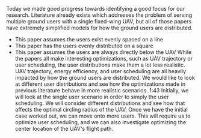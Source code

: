 Today we made good progress towards identifying a good focus for our research. Literature already exists which addresses the problem of serving multiple ground users with a single fixed-wing UAV, but all of those papers have extremely simplified models for how the ground users are distributed.
- This paper assumes the users exist evenly spaced on a line
- This paper has the users evenly distributed on a square
- This paper assumes the users are always directly below the UAV
While the papers all make interesting optimizations, such as UAV trajectory or user scheduling, the user distributions make them a lot less realistic. UAV trajectory, energy efficiency, and user scheduling are all heavily impacted by how the ground users are distributed. We would like to look at different user distributions and see how the optimizations made in previous literature behave in more realistic scenarios.
1:43
Initially, we will look at the single user scenario in order to simply the user scheduling. We will consider different distributions and see how that affects the optimal circling radius of the UAV. Once we have the initial case worked out, we can move onto more users. This will require us to optimize user scheduling, and we can also investigate optimizing the center location of the UAV's flight path.
